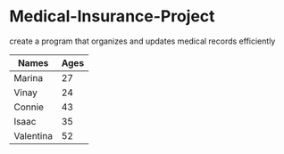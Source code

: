 # Medical-Insurance-Project
create a program that organizes and updates medical records efficiently

| Names    | Ages |
| -------- | -------- |
| Marina    | 27   |
| Vinay    | 24   |
| Connie | 43 |
| Isaac | 35 |
| Valentina | 52 |
